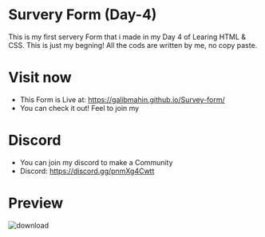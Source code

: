 # Survery Form (Day-4)

This is my first servery Form that i made in my Day 4 of Learing HTML & CSS. This is just my begning! All the cods are written by me, no copy paste.
 
 
# Visit now
* This Form is Live at: https://galibmahin.github.io/Survey-form/
* You can check it out! Feel to join my 

# Discord
* You can join my discord to make a Community
* Discord: https://discord.gg/pnmXg4Cwtt

# Preview
![download](https://user-images.githubusercontent.com/57833663/170812543-2fa1d3e2-4653-41b5-a6bb-fa41ef4e23d7.png)

